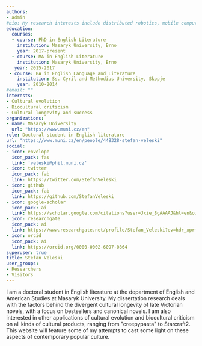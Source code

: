 ```yaml
---
authors:
- admin
#bio: My research interests include distributed robotics, mobile computing and programmable matter.
education:
  courses:
  - course: PhD in English Literature
    institution: Masaryk University, Brno
    year: 2017-present
  - course: MA in English Literature
    institution: Masaryk University, Brno
   year: 2015-2017
 - course: BA in English Language and Literature
    institution: Ss. Cyril and Methodius University, Skopje
    year: 2010-2014
#email: ""
interests:
- Cultural evolution
- Biocultural criticism
- Cultural longevity and success
organizations:
- name: Masaryk University
  url: "https://www.muni.cz/en"
role: Doctoral student in English literature
url: "https://www.muni.cz/en/people/448328-stefan-veleski"
social:
- icon: envelope
  icon_pack: fas
  link: 'veleski@phil.muni.cz'
- icon: twitter
  icon_pack: fab
  link: https://twitter.com/StefanVeleski
- icon: github
  icon_pack: fab
  link: https://github.com/StefanVeleski
- icon: google-scholar
  icon_pack: ai
  link: https://scholar.google.com/citations?user=Jxie_8gAAAAJ&hl=en&oi=ao
- icon: researchgate
  icon_pack: ai
  link: https://www.researchgate.net/profile/Stefan_Veleski?ev=hdr_xprf&_sg=XGA2GNmORop1Y91RZsLmlDNXxFjXldqx_jnwafZLtthPmghCOA_TyhwAefTBefrw3fdfQcmQ7YnoWskvyZoZn6e6
- icon: orcid
  icon_pack: ai
  link: https://orcid.org/0000-0002-6097-0864
superuser: true
title: Stefan Veleski
user_groups:
- Researchers
- Visitors
---
```


I am a doctoral student in English literature at the department of English and American Studies at Masaryk University. My dissertation research deals with the factors behind the divergent cultural longevity of late Victorian novels, with a focus on bestsellers and canonical novels. I am also interested in other applications of cultural evolution and biocultural criticism on all kinds of cultural products, ranging from "creepypasta" to Starcraft2. This website will feature some of my attempts to cast some light on these aspects of contemporary popular culture. 
